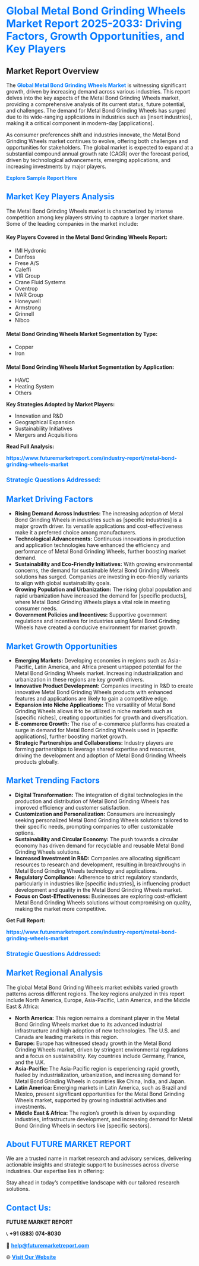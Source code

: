 <h1 style="color: #007BFF;">Global Metal Bond Grinding Wheels Market Report 2025-2033: Driving Factors, Growth Opportunities, and Key Players</h1>

<section id="overview">
<h2>Market Report Overview</h2>
<p>The <a href="https://www.futuremarketreport.com/industry-report/metal-bond-grinding-wheels-market" style="color: #007BFF; text-decoration: none;"><strong>Global Metal Bond Grinding Wheels Market</strong></a> is witnessing significant growth, driven by increasing demand across various industries. This report delves into the key aspects of the Metal Bond Grinding Wheels market, providing a comprehensive analysis of its current status, future potential, and challenges. The demand for Metal Bond Grinding Wheels has surged due to its wide-ranging applications in industries such as [insert industries], making it a critical component in modern-day [applications].</p>
<p>As consumer preferences shift and industries innovate, the Metal Bond Grinding Wheels market continues to evolve, offering both challenges and opportunities for stakeholders. The global market is expected to expand at a substantial compound annual growth rate (CAGR) over the forecast period, driven by technological advancements, emerging applications, and increasing investments by major players.</p>
</section>

<section id="overview">
<p><a href="https://www.futuremarketreport.com/request-sample/reportId=31914" style="color: #007BFF; text-decoration: none;"><strong>Explore Sample Report Here</strong></a></p>
</section>

<section id="key-players">
<h2 style="color: #007BFF;">Market Key Players Analysis</h2>
<p>The Metal Bond Grinding Wheels market is characterized by intense competition among key players striving to capture a larger market share. Some of the leading companies in the market include:</p>
<h4>Key Players Covered in the Metal Bond Grinding Wheels Report:</h4>
<ul><li>IMI Hydronic</li><li>Danfoss</li><li>Frese A/S</li><li>Caleffi</li><li>VIR Group</li><li>Crane Fluid Systems</li><li>Oventrop</li><li>IVAR Group</li><li>Honeywell</li><li>Armstrong</li><li>Grinnell</li><li>Nibco</li></ul>
<h4>Metal Bond Grinding Wheels Market Segmentation by Type:</h4>
<ul><li>Copper</li><li>Iron</li></ul>

<h4>Metal Bond Grinding Wheels Market Segmentation by Application:</h4>
<ul><li>HAVC</li><li>Heating System</li><li>Others</li></ul>
<p><strong>Key Strategies Adopted by Market Players:</strong></p>
<ul>
<li>Innovation and R&D</li>
<li>Geographical Expansion</li>
<li>Sustainability Initiatives</li>
<li>Mergers and Acquisitions</li>
</ul>
</section>

<section>
<p><strong>Read Full Analysis: </strong></p><a href="https://www.futuremarketreport.com/industry-report/metal-bond-grinding-wheels-market" style="color: #007BFF; text-decoration: none;"><strong>https://www.futuremarketreport.com/industry-report/metal-bond-grinding-wheels-market</strong></a>
<h3 style="color: #007BFF;">Strategic Questions Addressed:</h3>
</section>

<section id="driving-factors">
<h2 style="color: #007BFF;">Market Driving Factors</h2>
<ul>
<li><strong>Rising Demand Across Industries:</strong> The increasing adoption of Metal Bond Grinding Wheels in industries such as [specific industries] is a major growth driver. Its versatile applications and cost-effectiveness make it a preferred choice among manufacturers.</li>
<li><strong>Technological Advancements:</strong> Continuous innovations in production and application technologies have enhanced the efficiency and performance of Metal Bond Grinding Wheels, further boosting market demand.</li>
<li><strong>Sustainability and Eco-Friendly Initiatives:</strong> With growing environmental concerns, the demand for sustainable Metal Bond Grinding Wheels solutions has surged. Companies are investing in eco-friendly variants to align with global sustainability goals.</li>
<li><strong>Growing Population and Urbanization:</strong> The rising global population and rapid urbanization have increased the demand for [specific products], where Metal Bond Grinding Wheels plays a vital role in meeting consumer needs.</li>
<li><strong>Government Policies and Incentives:</strong> Supportive government regulations and incentives for industries using Metal Bond Grinding Wheels have created a conducive environment for market growth.</li>
</ul>
</section>

<section id="growth-opportunities">
<h2 style="color: #007BFF;">Market Growth Opportunities</h2>
<ul>
<li><strong>Emerging Markets:</strong> Developing economies in regions such as Asia-Pacific, Latin America, and Africa present untapped potential for the Metal Bond Grinding Wheels market. Increasing industrialization and urbanization in these regions are key growth drivers.</li>
<li><strong>Innovative Product Development:</strong> Companies investing in R&D to create innovative Metal Bond Grinding Wheels products with enhanced features and applications are likely to gain a competitive edge.</li>
<li><strong>Expansion into Niche Applications:</strong> The versatility of Metal Bond Grinding Wheels allows it to be utilized in niche markets such as [specific niches], creating opportunities for growth and diversification.</li>
<li><strong>E-commerce Growth:</strong> The rise of e-commerce platforms has created a surge in demand for Metal Bond Grinding Wheels used in [specific applications], further boosting market growth.</li>
<li><strong>Strategic Partnerships and Collaborations:</strong> Industry players are forming partnerships to leverage shared expertise and resources, driving the development and adoption of Metal Bond Grinding Wheels products globally.</li>
</ul>
</section>

<section id="trending-factors">
<h2 style="color: #007BFF;">Market Trending Factors</h2>
<ul>
<li><strong>Digital Transformation:</strong> The integration of digital technologies in the production and distribution of Metal Bond Grinding Wheels has improved efficiency and customer satisfaction.</li>
<li><strong>Customization and Personalization:</strong> Consumers are increasingly seeking personalized Metal Bond Grinding Wheels solutions tailored to their specific needs, prompting companies to offer customizable options.</li>
<li><strong>Sustainability and Circular Economy:</strong> The push towards a circular economy has driven demand for recyclable and reusable Metal Bond Grinding Wheels solutions.</li>
<li><strong>Increased Investment in R&D:</strong> Companies are allocating significant resources to research and development, resulting in breakthroughs in Metal Bond Grinding Wheels technology and applications.</li>
<li><strong>Regulatory Compliance:</strong> Adherence to strict regulatory standards, particularly in industries like [specific industries], is influencing product development and quality in the Metal Bond Grinding Wheels market.</li>
<li><strong>Focus on Cost-Effectiveness:</strong> Businesses are exploring cost-efficient Metal Bond Grinding Wheels solutions without compromising on quality, making the market more competitive.</li>
</ul>
</section>

<section>
<p><strong>Get Full Report: </strong></p><a href="https://www.futuremarketreport.com/industry-report/metal-bond-grinding-wheels-market" style="color: #007BFF; text-decoration: none;"><strong>https://www.futuremarketreport.com/industry-report/metal-bond-grinding-wheels-market</strong></a>
<h3 style="color: #007BFF;">Strategic Questions Addressed:</h3>
</section>


<section id="regional-analysis">
<h2 style="color: #007BFF;">Market Regional Analysis</h2>
<p>The global Metal Bond Grinding Wheels market exhibits varied growth patterns across different regions. The key regions analyzed in this report include North America, Europe, Asia-Pacific, Latin America, and the Middle East & Africa:</p>
<ul>
<li><strong>North America:</strong> This region remains a dominant player in the Metal Bond Grinding Wheels market due to its advanced industrial infrastructure and high adoption of new technologies. The U.S. and Canada are leading markets in this region.</li>
<li><strong>Europe:</strong> Europe has witnessed steady growth in the Metal Bond Grinding Wheels market, driven by stringent environmental regulations and a focus on sustainability. Key countries include Germany, France, and the U.K.</li>
<li><strong>Asia-Pacific:</strong> The Asia-Pacific region is experiencing rapid growth, fueled by industrialization, urbanization, and increasing demand for Metal Bond Grinding Wheels in countries like China, India, and Japan.</li>
<li><strong>Latin America:</strong> Emerging markets in Latin America, such as Brazil and Mexico, present significant opportunities for the Metal Bond Grinding Wheels market, supported by growing industrial activities and investments.</li>
<li><strong>Middle East & Africa:</strong> The region’s growth is driven by expanding industries, infrastructure development, and increasing demand for Metal Bond Grinding Wheels in sectors like [specific sectors].</li>
</ul>
</section>

<footer>
<h2 style="color: #007BFF;">About FUTURE MARKET REPORT</h2>
<p>We are a trusted name in market research and advisory services, delivering actionable insights and strategic support to businesses across diverse industries. Our expertise lies in offering:</p>

<p>Stay ahead in today’s competitive landscape with our tailored research solutions.</p>

<h2 style="color: #007BFF;">Contact Us:</h2>
<p><strong>FUTURE MARKET REPORT</strong></p>
<p>📞 <strong>+91 (883) 074-8030</strong></p>
<p>📧 <strong><a href="mailto:help@futuremarketreport.com" style="color: #007BFF;">help@futuremarketreport.com</a></strong></p>
<p>🌐 <strong><a href="https://www.futuremarketreport.com/" style="color: #007BFF;">Visit Our Website</a></strong></p>
</footer>